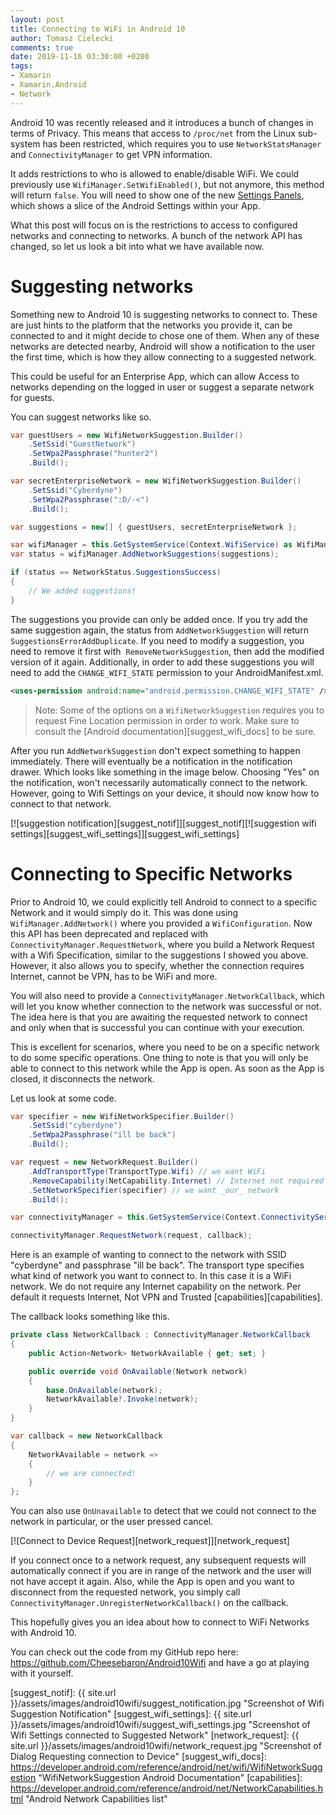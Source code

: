 ```yaml
---
layout: post
title: Connecting to WiFi in Android 10
author: Tomasz Cielecki
comments: true
date: 2019-11-16 03:30:00 +0200
tags:
- Xamarin
- Xamarin.Android
- Network
---
```


Android 10 was recently released and it introduces a bunch of changes in terms of Privacy. This means that access to `/proc/net` from the Linux sub-system has been restricted, which requires you to use `NetworkStatsManager` and `ConnectivityManager` to get VPN information.

It adds restrictions to who is allowed to enable/disable WiFi. We could previously use `WifiManager.SetWifiEnabled()`, but not anymore, this method will return `false`. You will need to show one of the new [Settings Panels][sp], which shows a slice of the Android Settings within your App.

What this post will focus on is the restrictions to access to configured networks and connecting to networks. A bunch of the network API has changed, so let us look a bit into what we have available now.

# Suggesting networks
Something new to Android 10 is suggesting networks to connect to. These are just hints to the platform that the networks you provide it, can be connected to and it might decide to chose one of them. When any of these networks are detected nearby, Android will show a notification to the user the first time, which is how they allow connecting to a suggested network.

This could be useful for an Enterprise App, which can allow Access to networks depending on the logged in user or suggest a separate network for guests.

You can suggest networks like so.

```csharp
var guestUsers = new WifiNetworkSuggestion.Builder()
    .SetSsid("GuestNetwork")
    .SetWpa2Passphrase("hunter2")
    .Build();

var secretEnterpriseNetwork = new WifiNetworkSuggestion.Builder()
    .SetSsid("Cyberdyne")
    .SetWpa2Passphrase(":D/-<")
    .Build();

var suggestions = new[] { guestUsers, secretEnterpriseNetwork };

var wifiManager = this.GetSystemService(Context.WifiService) as WifiManager;
var status = wifiManager.AddNetworkSuggestions(suggestions);

if (status == NetworkStatus.SuggestionsSuccess)
{
    // We added suggestions!
}
```

The suggestions you provide can only be added once. If you try add the same suggestion again, the status from `AddNetworkSuggestion` will return `SuggestionsErrorAddDuplicate`. If you need to modify a suggestion, you need to remove it first with  `RemoveNetworkSuggestion`, then add the modified version of it again. Additionally, in order to add these suggestions you will need to add the `CHANGE_WIFI_STATE` permission to your AndroidManifest.xml.

```xml
<uses-permission android:name="android.permission.CHANGE_WIFI_STATE" />
```

> Note: Some of the options on a `WifiNetworkSuggestion` requires you to request Fine Location permission in order to work. Make sure to consult the [Android documentation][suggest_wifi_docs] to be sure.

After you run `AddNetworkSuggestion` don't expect something to happen immediately. There will eventually be a notification in the notification drawer. Which looks like something in the image below. Choosing "Yes" on the notification, won't necessarily automatically connect to the network. However, going to Wifi Settings on your device, it should now know how to connect to that network.

[![suggestion notification][suggest_notif]][suggest_notif][![suggestion wifi settings][suggest_wifi_settings]][suggest_wifi_settings]

# Connecting to Specific Networks
Prior to Android 10, we could explicitly tell Android to connect to a specific Network and it would simply do it. This was done using `WifiManager.AddNetwork()` where you provided a `WifiConfiguration`. Now this API has been deprecated and replaced with `ConnectivityManager.RequestNetwork`, where you build a Network Request with a Wifi Specification, similar to the suggestions I showed you above. However, it also allows you to specify, whether the connection requires Internet, cannot be VPN, has to be WiFi and more.

You will also need to provide a `ConnectivityManager.NetworkCallback`, which will let you know whether connection to the network was successful or not. The idea here is that you are awaiting the requested network to connect and only when that is successful you can continue with your execution.

This is excellent for scenarios, where you need to be on a specific network to do some specific operations. One thing to note is that you will only be able to connect to this network while the App is open. As soon as the App is closed, it disconnects the network.

Let us look at some code.

```csharp
var specifier = new WifiNetworkSpecifier.Builder()
    .SetSsid("cyberdyne")
    .SetWpa2Passphrase("ill be back")
    .Build();

var request = new NetworkRequest.Builder()
    .AddTransportType(TransportType.Wifi) // we want WiFi
    .RemoveCapability(NetCapability.Internet) // Internet not required
    .SetNetworkSpecifier(specifier) // we want _our_ network
    .Build();

var connectivityManager = this.GetSystemService(Context.ConnectivityService) as ConnectivityManager;

connectivityManager.RequestNetwork(request, callback);
```

Here is an example of wanting to connect to the network with SSID "cyberdyne" and passphrase "ill be back". The transport type specifies what kind of network you want to connect to. In this case it is a WiFi network. We do not require any Internet capability on the network. Per default it requests Internet, Not VPN and Trusted [capabilities][capabilities].

The callback looks something like this.

```csharp
private class NetworkCallback : ConnectivityManager.NetworkCallback
{
    public Action<Network> NetworkAvailable { get; set; }

    public override void OnAvailable(Network network)
    {
        base.OnAvailable(network);
        NetworkAvailable?.Invoke(network);
    }
}

var callback = new NetworkCallback
{
    NetworkAvailable = network =>
    {
        // we are connected!
    }
};
```

You can also use `OnUnavailable` to detect that we could not connect to the network in particular, or the user pressed cancel.

[![Connect to Device Request][network_request]][network_request]

If you connect once to a network request, any subsequent requests will automatically connect if you are in range of the network and the user will not have accept it again. Also, while the App is open and you want to disconnect from the requested network, you simply call `ConnectivityManager.UnregisterNetworkCallback()` on the callback.

This hopefully gives you an idea about how to connect to WiFi Networks with Android 10.

You can check out the code from my GitHub repo here: https://github.com/Cheesebaron/Android10Wifi and have a go at playing with it yourself.

[sp]: https://developer.android.com/about/versions/10/features#settings-panels "Android 10 New Features - Settings Panels"
[suggest_notif]: {{ site.url }}/assets/images/android10wifi/suggest_notification.jpg "Screenshot of Wifi Suggestion Notification"
[suggest_wifi_settings]: {{ site.url }}/assets/images/android10wifi/suggest_wifi_settings.jpg "Screenshot of Wifi Settings connected to Suggested Network"
[network_request]: {{ site.url }}/assets/images/android10wifi/network_request.jpg "Screenshot of Dialog Requesting connection to Device"
[suggest_wifi_docs]: https://developer.android.com/reference/android/net/wifi/WifiNetworkSuggestion "WifiNetworkSuggestion Android Documentation"
[capabilities]: https://developer.android.com/reference/android/net/NetworkCapabilities.html "Android Network Capabilities list"